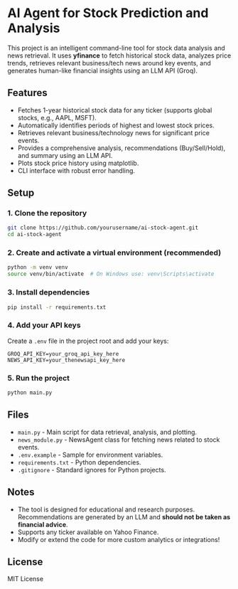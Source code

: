 # AI Agent for Stock Prediction and Analysis

This project is an intelligent command-line tool for stock data analysis and news retrieval. It uses **yfinance** to fetch historical stock data, analyzes price trends, retrieves relevant business/tech news around key events, and generates human-like financial insights using an LLM API (Groq).

## Features

- Fetches 1-year historical stock data for any ticker (supports global stocks, e.g., AAPL, MSFT).
- Automatically identifies periods of highest and lowest stock prices.
- Retrieves relevant business/technology news for significant price events.
- Provides a comprehensive analysis, recommendations (Buy/Sell/Hold), and summary using an LLM API.
- Plots stock price history using matplotlib.
- CLI interface with robust error handling.

## Setup

### 1. Clone the repository

```bash
git clone https://github.com/yourusername/ai-stock-agent.git
cd ai-stock-agent
```

### 2. Create and activate a virtual environment (recommended)

```bash
python -m venv venv
source venv/bin/activate  # On Windows use: venv\Scripts\activate
```

### 3. Install dependencies

```bash
pip install -r requirements.txt
```

### 4. Add your API keys

Create a `.env` file in the project root and add your keys:
```
GROQ_API_KEY=your_groq_api_key_here
NEWS_API_KEY=your_thenewsapi_key_here
```

### 5. Run the project

```bash
python main.py
```

## Files

- `main.py` - Main script for data retrieval, analysis, and plotting.
- `news_module.py` - NewsAgent class for fetching news related to stock events.
- `.env.example` - Sample for environment variables.
- `requirements.txt` - Python dependencies.
- `.gitignore` - Standard ignores for Python projects.

## Notes

- The tool is designed for educational and research purposes. Recommendations are generated by an LLM and **should not be taken as financial advice**.
- Supports any ticker available on Yahoo Finance.
- Modify or extend the code for more custom analytics or integrations!

## License

MIT License
